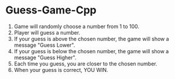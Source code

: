 # Guess-Game-Cpp
1. Game will randomly choose a number from 1 to 100.
2. Player will guess a number.
3. If your guess is above the chosen number, the game will show a message "Guess Lower".
4. If your guess is below the chosen number, the game will show a message "Guess Higher".
5. Each time you guess, you are closer to the chosen number.
6. When your guess is correct, YOU WIN.
